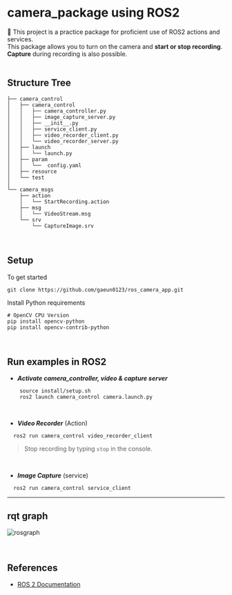 # camera_package using ROS2
🌟 This project is a practice package for proficient use of ROS2 actions and services. <br>
This package allows you to turn on the camera and **start or stop recording**. <br>
**Capture** during recording is also possible.
<br>
<br>

## Structure Tree
```
├── camera_control
│   ├── camera_control
│   │   ├── camera_controller.py
│   │   ├── image_capture_server.py
│   │   ├── __init__.py
│   │   ├── service_client.py
│   │   ├── video_recorder_client.py
│   │   └── video_recorder_server.py
│   ├── launch
│   │   └── launch.py
│   ├── param
│   │   └──  config.yaml
│   ├── resource
│   └── test
│
└── camera_msgs
    ├── action
    │   └── StartRecording.action
    ├── msg
    │   └── VideoStream.msg
    └── srv
        └── CaptureImage.srv

```
<br>

## Setup
To get started
```
git clone https://github.com/gaeun0123/ros_camera_app.git
```

Install Python requirements
```
# OpenCV CPU Version
pip install opencv-python
pip install opencv-contrib-python
```
<br>

## Run examples in ROS2
* ***Activate camera_controller, video & capture server***
```
    source install/setup.sh
    ros2 launch camera_control camera.launch.py
```

<br>

* ***Video Recorder*** (Action)
```
  ros2 run camera_control video_recorder_client
```
> Stop recording by typing ```stop``` in the console.

<br>

* ***Image Capture*** (service)
```
  ros2 run camera_control service_client
```

* * *
## rqt graph
![rosgraph](https://github.com/gaeun0123/ros_camera_app/assets/102429136/24e38fc6-c07f-4693-a2ff-a0d80c1c27d0)

<br>

## References
* [ROS 2 Documentation](https://docs.ros.org/)
